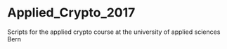 # Applied_Crypto_2017
Scripts for the applied crypto course at the university of applied sciences Bern
